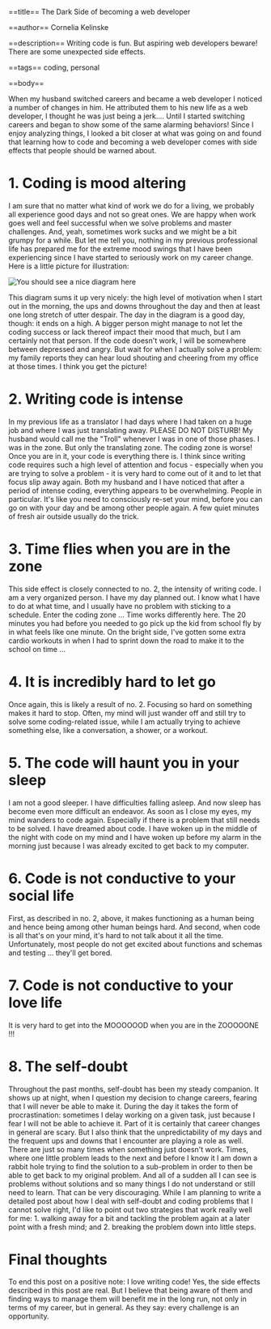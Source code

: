 ==title==
The Dark Side of becoming a web developer

==author==
Cornelia Kelinske

==description==
Writing code is fun. But aspiring web developers beware! There are some unexpected side effects.

==tags==
coding, personal

==body==

When my husband switched careers and became a web developer I noticed a number of changes in him.
He attributed them to his new life as a web developer, I thought he was just being a jerk....
Until I started switching careers and began to show some of the same alarming behaviors! Since I enjoy analyzing things,
I looked a bit closer at what was going on and found that learning how to code and becoming a web developer comes with side effects that people should be warned about.


# 1. Coding is mood altering  


I am sure that no matter what kind of work we do for a living, we probably all experience good days and not so great ones. We are happy when work goes well and feel
successful when we solve problems and master challenges. And, yeah, sometimes work sucks and we might be a bit grumpy for a while.
But let me tell you, nothing in my previous professional life has prepared me for the extreme mood swings that I have been experiencing since I have started to seriously 
work on my career change. 
Here is a little picture for illustration:

![You should see a nice diagram here](diagram.jpg "Whee! I got to use crayons")

This diagram sums it up very nicely: the high level of motivation when I start out in the morning, the ups and downs throughout the day and then at least one long stretch of 
utter despair. The day in the diagram is a good day, though: it ends on a high. A bigger person might manage to not let the coding success or lack thereof impact their mood that much,
but I am certainly not that person. If the code doesn't work, I will be somewhere between depressed and angry. But wait for when I actually solve
a problem: my family reports they can hear loud shouting and cheering from my office at those times. I think you get the picture!


# 2. Writing code is intense  


In my previous life as a translator I had days where I had taken on a huge job and where I was just translating away. PLEASE DO NOT DISTURB! My husband would call me the "Troll" whenever I was
in one of those phases. I was in the zone. But only the translating zone. The coding zone is worse! Once you are in it, your code is everything there is. I think since writing code requires such 
a high level of attention and focus  - especially when you are trying to solve a problem - it is very hard to come out of it and to let that focus slip away again. Both my husband and I have noticed
that after a period of intense coding, everything appears to be overwhelming. People in particular. It's like you need to consciously re-set your mind, before you can go on with your day and be among
other people again. A few quiet minutes of fresh air outside usually do the trick.


# 3. Time flies when you are in the zone  


This side effect is closely connected to no. 2, the intensity of writing code. I am a very organized person. I have my day planned out. I know what I have to do at what time, and I usually have no problem
with sticking to a schedule. Enter the coding zone ... Time works differently here. The 20 minutes you had before you needed to go pick up the kid from school fly by in what feels like one minute. On the bright side,
I've gotten some extra cardio workouts in when I had to sprint down the road to make it to the school on time ...


# 4. It is incredibly hard to let go  


Once again, this is likely a result of no. 2. Focusing so hard on something makes it hard to stop. Often, my mind will just wander off and still try to solve some coding-related issue, while I am
actually trying to achieve something else, like a conversation, a shower, or a workout.


# 5. The code will haunt you in your sleep


I am not a good sleeper. I have difficulties falling asleep. And now sleep has become even more difficult an endeavor. As soon as I close my eyes, my mind wanders to code again. Especially if there is a problem
that still needs to be solved. I have dreamed about code. I have woken up in the middle of the night with code on my mind and I have woken up before my alarm in the morning just because I was already excited to get
back to my computer.


# 6. Code is not conductive to your social life


First, as described in no. 2, above, it makes functioning as a human being and hence being among other human beings hard. And second, when code is all that's on your mind, it's hard to not talk about it all the time.
Unfortunately, most people do not get excited about functions and schemas and testing ... they'll get bored.


# 7. Code is not conductive to your love life  


It is very hard to get into the MOOOOOOD when you are in the ZOOOOONE !!!


# 8. The self-doubt


Throughout the past months, self-doubt has been my steady companion. It shows up at night, when I question my decision to change careers, fearing that I will never be able to make it. 
During the day it takes the form of procrastination: sometimes I delay working on a given task, just because I fear I will not be able to achieve it.
Part of it is certainly that career changes in general are scary. But I also think that the unpredictability of my days and the frequent ups and downs that I encounter are playing a role as well. There are just so many times when something just doesn't work. Times, where one little problem leads to the next and before I know it I am down a rabbit hole trying to find the solution to a sub-problem in order to then be able to get back to my original problem. And all of a sudden all I can see is problems without solutions and so many things I do not understand or still need to learn. That can be very discouraging.
While I am planning to write a detailed post about how I deal with self-doubt and coding problems that I cannot solve right, I'd like to point out two strategies that work really well for me: 1. walking away for a bit and tackling the problem again at a later point with a fresh mind; and 2. breaking the problem down into little steps.


# Final thoughts


To end this post on a positive note: I love writing code! Yes, the side effects described in this post are real. But I believe that being aware of them and finding ways to manage them will benefit me in the long run, not only in terms of my career, but in general. As they say: every challenge is an opportunity.







